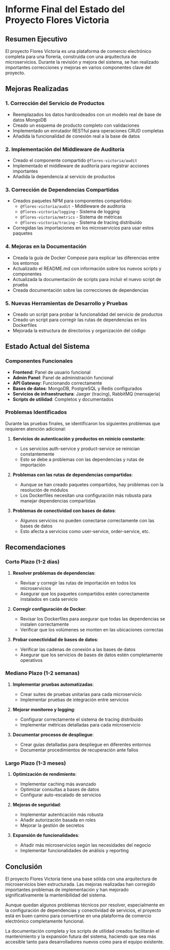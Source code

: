 # Informe Final del Estado del Proyecto Flores Victoria

## Resumen Ejecutivo

El proyecto Flores Victoria es una plataforma de comercio electrónico completa para una florería, construida con una arquitectura de microservicios. Durante la revisión y mejora del sistema, se han realizado importantes correcciones y mejoras en varios componentes clave del proyecto.

## Mejoras Realizadas

### 1. Corrección del Servicio de Productos
- Reemplazados los datos hardcodeados con un modelo real de base de datos MongoDB
- Creado un esquema de producto completo con validaciones
- Implementado un enrutador RESTful para operaciones CRUD completas
- Añadida la funcionalidad de conexión real a la base de datos

### 2. Implementación del Middleware de Auditoría
- Creado el componente compartido `@flores-victoria/audit`
- Implementado el middleware de auditoría para registrar acciones importantes
- Añadida la dependencia al servicio de productos

### 3. Corrección de Dependencias Compartidas
- Creados paquetes NPM para componentes compartidos:
  - `@flores-victoria/audit` - Middleware de auditoría
  - `@flores-victoria/logging` - Sistema de logging
  - `@flores-victoria/metrics` - Sistema de métricas
  - `@flores-victoria/tracing` - Sistema de tracing distribuido
- Corregidas las importaciones en los microservicios para usar estos paquetes

### 4. Mejoras en la Documentación
- Creada la guía de Docker Compose para explicar las diferencias entre los entornos
- Actualizado el README.md con información sobre los nuevos scripts y componentes
- Actualizada la documentación de scripts para incluir el nuevo script de prueba
- Creada documentación sobre las correcciones de dependencias

### 5. Nuevas Herramientas de Desarrollo y Pruebas
- Creado un script para probar la funcionalidad del servicio de productos
- Creado un script para corregir las rutas de dependencias en los Dockerfiles
- Mejorada la estructura de directorios y organización del código

## Estado Actual del Sistema

### Componentes Funcionales
- **Frontend**: Panel de usuario funcional
- **Admin Panel**: Panel de administración funcional
- **API Gateway**: Funcionando correctamente
- **Bases de datos**: MongoDB, PostgreSQL y Redis configurados
- **Servicios de infraestructura**: Jaeger (tracing), RabbitMQ (mensajería)
- **Scripts de utilidad**: Completos y documentados

### Problemas Identificados
Durante las pruebas finales, se identificaron los siguientes problemas que requieren atención adicional:

1. **Servicios de autenticación y productos en reinicio constante**:
   - Los servicios auth-service y product-service se reinician constantemente
   - Esto se debe a problemas con las dependencias y rutas de importación

2. **Problemas con las rutas de dependencias compartidas**:
   - Aunque se han creado paquetes compartidos, hay problemas con la resolución de módulos
   - Los Dockerfiles necesitan una configuración más robusta para manejar dependencias compartidas

3. **Problemas de conectividad con bases de datos**:
   - Algunos servicios no pueden conectarse correctamente con las bases de datos
   - Esto afecta a servicios como user-service, order-service, etc.

## Recomendaciones

### Corto Plazo (1-2 días)
1. **Resolver problemas de dependencias**:
   - Revisar y corregir las rutas de importación en todos los microservicios
   - Asegurar que los paquetes compartidos estén correctamente instalados en cada servicio

2. **Corregir configuración de Docker**:
   - Revisar los Dockerfiles para asegurar que todas las dependencias se instalen correctamente
   - Verificar que los volúmenes se monten en las ubicaciones correctas

3. **Probar conectividad de bases de datos**:
   - Verificar las cadenas de conexión a las bases de datos
   - Asegurar que los servicios de bases de datos estén completamente operativos

### Mediano Plazo (1-2 semanas)
1. **Implementar pruebas automatizadas**:
   - Crear suites de pruebas unitarias para cada microservicio
   - Implementar pruebas de integración entre servicios

2. **Mejorar monitoreo y logging**:
   - Configurar correctamente el sistema de tracing distribuido
   - Implementar métricas detalladas para cada microservicio

3. **Documentar procesos de despliegue**:
   - Crear guías detalladas para despliegue en diferentes entornos
   - Documentar procedimientos de recuperación ante fallos

### Largo Plazo (1-3 meses)
1. **Optimización de rendimiento**:
   - Implementar caching más avanzado
   - Optimizar consultas a bases de datos
   - Configurar auto-escalado de servicios

2. **Mejoras de seguridad**:
   - Implementar autenticación más robusta
   - Añadir autorización basada en roles
   - Mejorar la gestión de secretos

3. **Expansión de funcionalidades**:
   - Añadir más microservicios según las necesidades del negocio
   - Implementar funcionalidades de análisis y reporting

## Conclusión

El proyecto Flores Victoria tiene una base sólida con una arquitectura de microservicios bien estructurada. Las mejoras realizadas han corregido importantes problemas de implementación y han mejorado significativamente la mantenibilidad del sistema.

Aunque quedan algunos problemas técnicos por resolver, especialmente en la configuración de dependencias y conectividad de servicios, el proyecto está en buen camino para convertirse en una plataforma de comercio electrónico completamente funcional.

La documentación completa y los scripts de utilidad creados facilitarán el mantenimiento y la expansión futura del sistema, haciendo que sea más accesible tanto para desarrolladores nuevos como para el equipo existente.